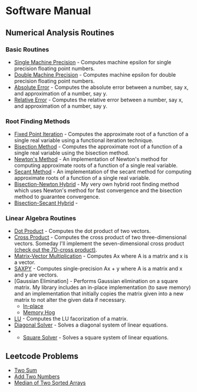 # Software Manual

## Numerical Analysis Routines

### Basic Routines
* [Single Machine Precision](./single_machine_precision.md) - Computes machine epsilon for single precision floating point numbers. 
* [Double Machine Precision](./double_machine_precision.md) - Computes machine epsilon for double precision floating point numbers.
* [Absolute Error](./abs_err.md) - Computes the absolute error between a number, say x, and approximation of a number, say y. 
* [Relative Error](./rel_err.md) - Computes the relative error between a number, say x, and approximation of a number, say y.

### Root Finding Methods
* [Fixed Point Iteration](./fixed_point.md) - Computes the approximate root of a function of a single real variable using a functional iteration technique. 
* [Bisection Method](./bisection.md) - Computes the approximate root of a function of a single real variable using the bisection method. 
* [Newton's Method](./newton.md) - An implementation of Newton's method for computing approximate roots of a function of a single real variable. 
* [Secant Method](./secant.md) - An implementation of the secant method for computing approximate roots of a function of a single real variable.
* [Bisection-Newton Hybrid](./bisectNewtonHybrid.md) - My very own hybrid root finding method which uses Newton's
method for fast convergence and the bisection method to guarantee convergence. 
* [Bisection-Secant Hybrid](./bisectSecantHybrid.md) -  

### Linear Algebra Routines 
* [Dot Product](./dot_product.md) - Computes the dot product of two vectors. 
* [Cross Product](./cross_product.md) - Computes the cross product of two three-dimensional vectors. Someday I'll implement the seven-dimensional cross product [(check out the 7D-cross product)](https://en.wikipedia.org/wiki/Seven-dimensional_cross_product#Coordinate_expressions). 
* [Matrix-Vector Multiplication](./left_matrix_vector_mult.md) - Computes Ax where A is a matrix and x is a vector. 
* [SAXPY](./saxpy.md) - Computes single-precision Ax + y where A is a matrix and x and y are vectors. 
* [Gaussian Elimination] - Performs Gaussian elimination on a square matrix. My library includes an
in-place implementation (to save memory) and an implementation that initially copies the matrix given
into a new matrix to not alter the given data if necessary. 
    * [In-place](./gauss_elim_in_place.md)
    * [Memory Hog](.gauss_elim.md)
* [LU](./LU.md) - Computes the LU facorization of a matrix. 
* [Diagonal Solver](./diagona_solver.md) - Solves a diagonal system of linear equations. 
* 
    * [Square Solver](./square_solver.md) - Solves a square system of linear equations. 


## Leetcode Problems
* [Two Sum](./two_sum.md)
* [Add Two Numbers](./add_two_numbers.md)
* [Median of Two Sorted Arrays](./median_sorted_arrays.md)


